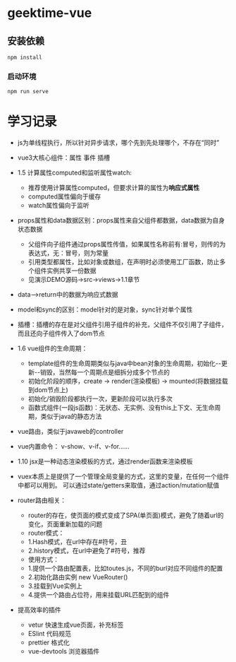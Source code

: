 # geektime-vue

## 安装依赖
```
npm install
```

### 启动环境
```
npm run serve
```

# 学习记录
- js为单线程执行，所以针对异步请求，哪个先到先处理哪个，不存在“同时”

- vue3大核心组件：属性 事件 插槽

- 1.5 计算属性computed和监听属性watch:
  - 推荐使用计算属性computed，但要求计算的属性为**响应式属性**
  - computed属性偏向于缓存
  - watch属性偏向于监听
  
- props属性和data数据区别：props属性来自父组件都数据，data数据为自身状态数据
    - 父组件向子组件通过props属性传值，如果属性名称前有:冒号，则传的为表达式，无：冒号，则为常量
    - 引用类型都属性，比如对象或数组，在声明时必须使用工厂函数，防止多个组件实例共享一份数据
    - 见演示DEMO源码-\>src-\>views-\>1.1章节
- data-->return中的数据为响应式数据

- model和sync的区别：model针对的是对象，sync针对单个属性  

- 插槽：插槽的存在是对父组件引用子组件的补充，父组件不仅引用了子组件，而且还向子组件传入了dom节点

- 1.6 vue组件的生命周期：
    - template组件的生命周期类似与java中bean对象的生命周期，初始化--更新--销毁，当然每一个周期点是细拆分成多个节点的
    - 初始化阶段的顺序，create -\> render(渲染模板) -\> mounted(将数据挂载到dom节点上)
    - 初始化/销毁阶段都执行一次，更新阶段可以执行多次
    - 函数式组件(一段js函数)：无状态、无实例、没有this上下文、无生命周期，类似于java的静态方法
    
- vue路由，类似于javaweb的controller

- vue内置命令： v-show、v-if、v-for……

- 1.10 jsx是一种动态渲染模板的方式，通过render函数来渲染模板

- vuex本质上是提供了一个管理全局变量的方式，这里的变量，在任何一个组件中都可以用到。
  可以通过state/getters来取值，通过action/mutation赋值

- router路由相关：
    - router的存在，使页面的模式变成了SPA(单页面)模式，避免了随着url的变化，页面重新加载的问题
    - router模式：
    - 1.Hash模式，在url中存在#符号，丑
    - 2.history模式，在url中避免了#符号，推荐
    - 使用方式：
    - 1.提供一个路由配置表，比如toutes.js，不同的burl对应不同组件的配置
    - 2.初始化路由实例 new VueRouter()
    - 3.挂载到Vue实例上
    - 4.提供一个路由占位符<router-view>，用来挂载URL匹配到的组件
    
- 提高效率的插件
    - vetur 快速生成vue页面，补充标签
    - ESlint 代码规范
    - prettier 格式化
    - vue-devtools 浏览器插件